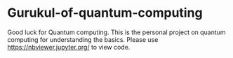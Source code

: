 # Gurukul-of-quantum-computing
Good luck for Quantum computing. This is the personal project on quantum computing for understanding  the basics.
Please use https://nbviewer.jupyter.org/ to view code. 
